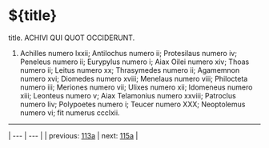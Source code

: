 # ${title}

title. ACHIVI QUI QUOT OCCIDERUNT.



1. Achilles numero lxxii; Antilochus numero ii; Protesilaus numero iv; Peneleus numero ii; Eurypylus numero i; Aiax Oilei numero xiv; Thoas numero ii; Leitus numero xx; Thrasymedes numero ii; Agamemnon numero xvi; Diomedes numero xviii; Menelaus numero viii; Philocteta numero iii; Meriones numero vii; Ulixes numero xii; Idomeneus numero xiii; Leonteus numero v; Aiax Telamonius numero xxviii; Patroclus numero liv; Polypoetes numero i; Teucer numero ⅩⅩⅩ; Neoptolemus numero vi; fit numerus ccclxii.



---

| --- | --- |
| previous: [113a](../113a/) | next: [115a](../115a/) |